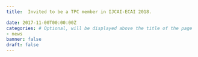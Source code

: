 ```yaml
---
title:  Invited to be a TPC member in IJCAI-ECAI 2018.

date: 2017-11-00T00:00:00Z
categories: # Optional, will be displayed above the title of the page
- news
banner: false
draft: false
---
```

